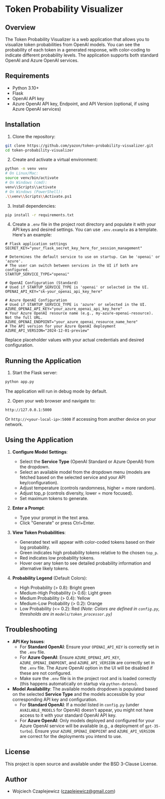 # Token Probability Visualizer

## Overview

The Token Probability Visualizer is a web application that allows you to visualize token probabilities from OpenAI models. You can see the probability of each token in a generated response, with color-coding to indicate different probability levels. The application supports both standard OpenAI and Azure OpenAI services.

## Requirements

- Python 3.10+
- Flask
- OpenAI API key
- Azure OpenAI API key, Endpoint, and API Version (optional, if using Azure OpenAI services)

## Installation

1. Clone the repository:

```bash
git clone https://github.com/yazon/token-probability-visualizer.git
cd token-probability-visualizer
```

2. Create and activate a virtual environment:

```bash
python -m venv venv
# On Linux/Mac:
source venv/bin/activate
# On Windows (cmd):
venv\\Scripts\\activate
# On Windows (PowerShell):
.\\venv\\Scripts\\Activate.ps1
```

3. Install dependencies:

```bash
pip install -r requirements.txt
```

4. Create a `.env` file in the project root directory and populate it with your API keys and desired settings. You can use `.env.example` as a template. Here's an example:

```
# Flask application settings
SECRET_KEY="your_flask_secret_key_here_for_session_management"

# Determines the default service to use on startup. Can be 'openai' or 'azure'.
# The user can switch between services in the UI if both are configured.
STARTUP_SERVICE_TYPE="openai"

# OpenAI Configuration (Standard)
# Used if STARTUP_SERVICE_TYPE is 'openai' or selected in the UI.
OPENAI_API_KEY="sk-your_openai_api_key_here"

# Azure OpenAI Configuration
# Used if STARTUP_SERVICE_TYPE is 'azure' or selected in the UI.
AZURE_OPENAI_API_KEY="your_azure_openai_api_key_here"
# Your Azure OpenAI resource name (e.g., my-azure-openai-resource). Not the full URL.
AZURE_OPENAI_ENDPOINT="your_azure_openai_resource_name_here"
# The API version for your Azure OpenAI deployment
AZURE_API_VERSION="2024-12-01-preview"
```

Replace placeholder values with your actual credentials and desired configuration.

## Running the Application

1. Start the Flask server:

```bash
python app.py
```

The application will run in debug mode by default.

2. Open your web browser and navigate to:

```
http://127.0.0.1:5000
```

Or `http://<your-local-ip>:5000` if accessing from another device on your network.

## Using the Application

1. **Configure Model Settings**:

   - Select the **Service Type** (OpenAI Standard or Azure OpenAI) from the dropdown.
   - Select an available model from the dropdown menu (models are fetched based on the selected service and your API key/configuration).
   - Adjust temperature (controls randomness, higher = more random).
   - Adjust top_p (controls diversity, lower = more focused).
   - Set maximum tokens to generate.

1. **Enter a Prompt**:

   - Type your prompt in the text area.
   - Click "Generate" or press Ctrl+Enter.

1. **View Token Probabilities**:

   - Generated text will appear with color-coded tokens based on their log probability.
   - Green indicates high probability tokens relative to the chosen `top_p`.
   - Red indicates low probability tokens.
   - Hover over any token to see detailed probability information and alternative likely tokens.

1. **Probability Legend** (Default Colors):

   - High Probability (> 0.8): Bright green
   - Medium-High Probability (> 0.6): Light green
   - Medium Probability (> 0.4): Yellow
   - Medium-Low Probability (> 0.2): Orange
   - Low Probability (\<= 0.2): Red
     *(Note: Colors are defined in `config.py`, thresholds are in `models/token_processor.py`)*

## Troubleshooting

- **API Key Issues**:
  - For **Standard OpenAI**: Ensure your `OPENAI_API_KEY` is correctly set in the `.env` file.
  - For **Azure OpenAI**: Ensure `AZURE_OPENAI_API_KEY`, `AZURE_OPENAI_ENDPOINT`, and `AZURE_API_VERSION` are correctly set in the `.env` file. The Azure OpenAI option in the UI will be disabled if these are not configured.
  - Make sure the `.env` file is in the project root and is loaded correctly (this happens automatically on startup via `python-dotenv`).
- **Model Availability**: The available models dropdown is populated based on the selected **Service Type** and the models accessible by your corresponding API key and configuration.
  - For **Standard OpenAI**: If a model listed in `config.py` (under `AVAILABLE_MODELS` for OpenAI) doesn't appear, you might not have access to it with your standard OpenAI API key.
  - For **Azure OpenAI**: Only models deployed and configured for your Azure OpenAI service will be available (e.g., a deployment of `gpt-35-turbo`). Ensure your `AZURE_OPENAI_ENDPOINT` and `AZURE_API_VERSION` are correct for the deployments you intend to use.

## License

This project is open source and available under the BSD 3-Clause License.

## Author

- Wojciech Czaplejewicz (czaplejewicz@gmail.com)

